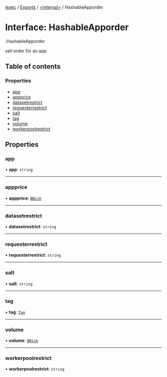 [iexec](../README.md) / [Exports](../modules.md) / [<internal\>](../modules/internal_.md) / HashableApporder

# Interface: HashableApporder

[<internal>](../modules/internal_.md).HashableApporder

sell order for an app

## Table of contents

### Properties

- [app](internal_.HashableApporder.md#app)
- [appprice](internal_.HashableApporder.md#appprice)
- [datasetrestrict](internal_.HashableApporder.md#datasetrestrict)
- [requesterrestrict](internal_.HashableApporder.md#requesterrestrict)
- [salt](internal_.HashableApporder.md#salt)
- [tag](internal_.HashableApporder.md#tag)
- [volume](internal_.HashableApporder.md#volume)
- [workerpoolrestrict](internal_.HashableApporder.md#workerpoolrestrict)

## Properties

### app

• **app**: `string`

___

### appprice

• **appprice**: [`BNish`](../modules/internal_.md#bnish)

___

### datasetrestrict

• **datasetrestrict**: `string`

___

### requesterrestrict

• **requesterrestrict**: `string`

___

### salt

• **salt**: `string`

___

### tag

• **tag**: [`Tag`](../modules/internal_.md#tag)

___

### volume

• **volume**: [`BNish`](../modules/internal_.md#bnish)

___

### workerpoolrestrict

• **workerpoolrestrict**: `string`
